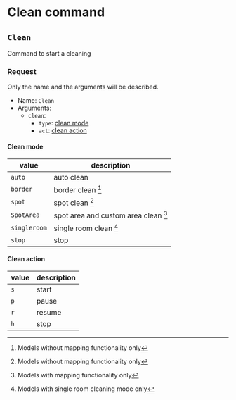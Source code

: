 # Clean command

## `Clean`

Command to start a cleaning

### Request

Only the name and the arguments will be described.

- Name: `Clean`
- Arguments:
  - `clean`:
    - `type`: [clean mode](#clean-mode)
    - `act`: [clean action](#clean-action)

#### Clean mode

| value        | description                          |
| ------------ | ------------------------------------ |
| `auto`       | auto clean                           |
| `border`     | border clean [^1]                    |
| `spot`       | spot clean [^1]                      |
| `SpotArea`   | spot area and custom area clean [^2] |
| `singleroom` | single room clean [^3]               |
| `stop`       | stop                                 |

[^1]: Models without mapping functionality only
[^2]: Models with mapping functionality only
[^3]: Models with single room cleaning mode only

#### Clean action

| value | description |
| ----- | ----------- |
| `s`   | start       |
| `p`   | pause       |
| `r`   | resume      |
| `h`   | stop        |
